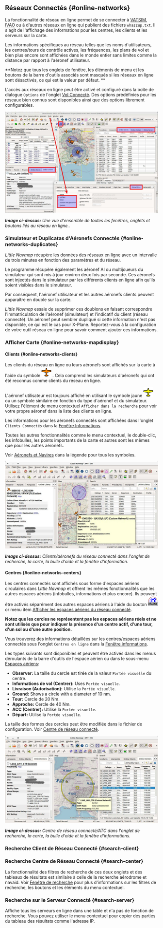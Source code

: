 ## Réseaux Connectés {#online-networks}

La fonctionnalité de réseau en ligne permet de se connecter à [VATSIM](https://www.vatsim.net), [IVAO](https://ivao.aero) ou à d'autres réseaux en ligne qui publient des fichiers `whazzup.txt`. Il s'agit de l'affichage des informations pour les centres, les clients et les serveurs sur la carte.

Les informations spécifiques au réseau telles que les noms d'utilisateurs, les centres/tours de contrôle actives, les fréquences, les plans de vol et bien plus encore sont affichées dans le monde entier sans limites comme la distance par rapport à l'aéronef utilisateur.

**Notez que tous les onglets de fenêtre, les éléments de menu et les boutons de la barre d'outils associés sont masqués si les réseaux en ligne sont désactivés, ce qui est la valeur par défaut. **

L'accès aux réseaux en ligne peut être activé et configuré dans la boîte de dialogue `Options` de l'onglet [Vol Connecté](OPTIONS.md#online-flying). Des options prédéfinies pour les réseaux bien connus sont disponibles ainsi que des options librement configurables.

![Overview of Online Network Functions](../images/online_overview.jpg "Overview of Online Network Functions")

_**Image ci-dessus:** Une vue d'ensemble de toutes les fenêtres, onglets et boutons liés au réseau en ligne.._

### Simulateur et Duplicatas d'Aéronefs Connectés {#online-networks-duplicates}

_Little Navmap_ récupère les données des réseaux en ligne avec un intervalle de trois minutes en fonction des paramètres et du réseau.

Le programme récupère également les aéronef AI ou multijoueurs du simulateur qui sont mis à jour environ deux fois par seconde. Ces aéronefs sont injectés dans le simulateur par les différents clients en ligne afin qu'ils soient visibles dans le simulateur.

Par conséquent, l'aéronef utilisateur et les autres aéronefs clients peuvent apparaître en double sur la carte.

_Little Navmap_ essaie de supprimer ces doublons en faisant correspondre l'immatriculation de l'aéronef  \(simulateur\) et l'indicatif du client \(réseau connecté\). Un aéronef peut sembler dupliqué si cette information n'est pas disponible, ce qui est le cas pour X-Plane. Reportez-vous à la configuration de votre outil réseau en ligne pour savoir comment ajouter ces informations.

### Afficher Carte {#online-networks-mapdisplay}

#### Clients {#online-networks-clients}

Les clients du réseau en ligne ou leurs aéronefs sont affichés sur la carte à l'aide du symbole ![Online in Flight](../images/icons/aircraft_online.png) . Cela comprend les simulateurs d'aéronefs qui ont été reconnus comme clients du réseau en ligne.

L'aéronef utilisateur est toujours affiché en utilisant le symbole jaune ![Small GA](../images/icons/aircraft_small_user.png)  ou un symbole similaire en fonction du type d'aéronef et du simulateur. Utilisez l'élément de menu contextuel `Afficher dans la recherche` pour voir votre propre aéronef dans la liste des clients en ligne.

Les informations pour les aéronefs connectés sont affichées dans l'onglet `Clients Connectés` dans la [Fenêtre Informations](INFO.md).

Toutes les autres fonctionnalités comme le menu contextuel, le double-clic, les infobulles, les points importants de la carte et autres sont les mêmes que pour les autres aéronefs.

Voir [Aéronefs et Navires](LEGEND.md#vehicles) dans la légende pour tous les symboles.

![Online Network Aircraft](../images/online_aircraft.jpg "Online Network Aircraft")

_**Image ci-dessus:** Clients/aéronefs du réseau connecté dans l'onglet de recherche, la carte, la bulle d'aide et la fenêtre d'information._

#### Centres {#online-networks-centers}

Les centres connectés sont affichés sous forme d'espaces aériens circulaires dans _Little Navmap_ et offrent les mêmes fonctionnalités que les autres espaces aériens \(infobulles, informations et plus encore\). Ils peuvent être activés séparément des autres espaces aériens à l'aide du bouton ![Show Online Network Airspaces](../images/icons/airspaceonline.png "Show Online Network Airspaces") or menu item [Afficher les espaces aériens du réseau connecté](MENUS.md#show-online-airspaces).

**Notez que les cercles ne représentent pas les espaces aériens réels et ne sont utilisés que pour indiquer la présence d'un centre actif, d'une tour, d'un sol ou d'une autre position.**

Vous trouverez des informations détaillées sur les centres/espaces aériens connectés sous l'onglet `Centres en ligne` dans la [Fenêtre informations](INFO.md).

Les types suivants sont disponibles et peuvent être activés dans les menus déroulants de la barre d'outils de l'espace aérien ou dans le sous-menu [Espaces aériens](MENUS.md#airspaces):

* **Observer:** La taille du cercle est tirée de la valeur `Portée visuelle` du centre.
* **Informations de vol \(Centrer\):** Uses `Portée visuelle`.
* **Livraison \(Autorisation\):** Utilise la `Portée visuelle`.
* **Ground:** Shows a circle with a diameter of 10 nm.
* **Tour:** Cercle de 20 Nm.
* **Approche:** Cercle de 40 Nm.
* **ACC \(Centrer\):** Utilise la `Portée visuelle`.
* **Départ:** Utilise la `Portée visuelle`.

La taille des formes des cercles peut être modifiée dans le fichier de configuration. Voir [Centre de réseau connecté](CUSTOMIZE.md#customize-online-center).

![Customize Online Network Centers](../images/online_center.jpg "Online Network Center")

_**Image ci-dessus:** Centre de réseau connecté/ATC dans l'onglet de recherche, la carte, la bulle d'aide et la fenêtre d'informations._


### Recherche Client de Réseau Connecté {#search-client}
### Recherche Centre de Réseau Connecté {#search-center}

La fonctionnalité des filtres de recherche de ces deux onglets et des tableaux de résultats est similaire à celle de la recherche aérodrome et navaid. Voir [Fenêtre de recherche](SEARCH.md) pour plus d'informations sur les filtres de recherche, les boutons et les éléments du menu contextuel.

### Recherche sur le Serveur Connecté {#search-server}

Affiche tous les serveurs en ligne dans une table et n'a pas de fonction de recherche. Vous pouvez utiliser le menu contextuel pour copier des parties du tableau des résultats comme l'adresse IP.

